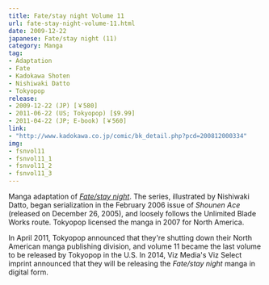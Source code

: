 ```yaml
---
title: Fate/stay night Volume 11
url: fate-stay-night-volume-11.html
date: 2009-12-22
japanese: Fate/stay night (11)
category: Manga
tag:
- Adaptation
- Fate
- Kadokawa Shoten
- Nishiwaki Datto
- Tokyopop
release:
- 2009-12-22 (JP) [￥580]
- 2011-06-22 (US; Tokyopop) [$9.99]
- 2011-04-22 (JP; E-book) [￥560]
link:
- "http://www.kadokawa.co.jp/comic/bk_detail.php?pcd=200812000334"
img:
- fsnvol11
- fsnvol11_1
- fsnvol11_2
- fsnvol11_3
---
```


Manga adaptation of [*Fate/stay night*](fate-stay-night.html). The series, illustrated by Nishiwaki Datto, began serialization in the February 2006 issue of *Shounen Ace* (released on December 26, 2005), and loosely follows the Unlimited Blade Works route. Tokyopop licensed the manga in 2007 for North America.

In April 2011, Tokyopop announced that they're shutting down their North American manga publishing division, and volume 11 became the last volume to be released by Tokyopop in the U.S. In 2014, Viz Media's Viz Select imprint announced that they will be releasing the *Fate/stay night* manga in digital form.